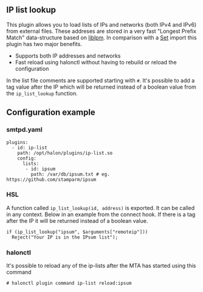 ## IP list lookup

This plugin allows you to load lists of IPs and networks (both IPv4 and IPv6) from external files. These addreses are stored in a very fast "Longest Prefix Match" data-structure based on [liblpm](https://github.com/rmind/liblpm). In comparison with a [Set](https://docs.halon.io/hsl/structures.html#data) import this plugin has two major benefits.

* Supports both IP addresses and networks
* Fast reload using halonctl without having to rebuild or reload the configuration

In the list file comments are supported starting with ``#``. It's possible to add a tag value after the IP which will be returned instead of a boolean value from the ``ip_list_lookup`` function.

## Configuration example

### smtpd.yaml

```
plugins:
  - id: ip-list
    path: /opt/halon/plugins/ip-list.so
    config:
      lists:
       - id: ipsum
         path: /var/db/ipsum.txt # eg. https://github.com/stamparm/ipsum
```

### HSL

A function called `ip_list_lookup(id, address)` is exported. It can be called in any context. Below in an example from the connect hook. If there is a tag after the IP it will be returned instead of a boolean value.

```
if (ip_list_lookup("ipsum", $arguments["remoteip"]))
  Reject("Your IP is in the IPsum list");
```

### halonctl

It's possible to reload any of the ip-lists after the MTA has started using this command

```
# halonctl plugin command ip-list reload:ipsum
```
